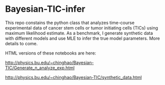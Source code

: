 # Bayesian-TIC-infer

This repo constains the python class that analyzes time-course experimental data of cancer stem cells or tumor initiating cells (TICs) using maximum likelihood estimate. As a benchmark, I generate synthetic data with different models and use MLE to infer the true model parameters. More details to come.

HTML versions of these notebooks are here:

http://physics.bu.edu/~chinghao/Bayesian-TIC/Generate_n_analyze_exp.html

http://physics.bu.edu/~chinghao/Bayesian-TIC/synthetic_data.html
